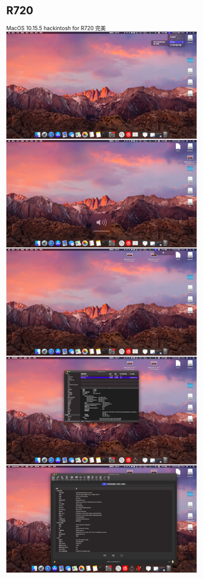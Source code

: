 # R720
MacOS 10.15.5 hackintosh for R720
完美
![截图](https://github.com/LY-shadow/R720/blob/master/截图/截屏2020-07-16%20下午6.01.55.png)
![截图](https://github.com/LY-shadow/R720/blob/master/截图/截屏2020-07-16%20下午6.02.20.png)
![截图](https://github.com/LY-shadow/R720/blob/master/截图/截屏2020-07-16%20下午6.02.50.png)
![截图](https://github.com/LY-shadow/R720/blob/master/截图/截屏2020-07-16%20下午6.04.12.png)
![截图](https://github.com/LY-shadow/R720/blob/master/截图/截屏2020-07-16%20下午6.04.52.png)
